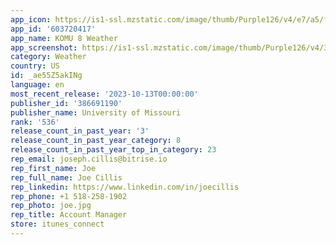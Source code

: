 ```yaml
---
app_icon: https://is1-ssl.mzstatic.com/image/thumb/Purple126/v4/e7/a5/fc/e7a5fc45-9ce2-aad8-ff35-b8a76fcd742f/AppIcon-1x_U007emarketing-0-4-0-85-220.jpeg/1024x1024bb.png
app_id: '603720417'
app_name: KOMU 8 Weather
app_screenshot: https://is1-ssl.mzstatic.com/image/thumb/Purple126/v4/3c/6c/e8/3c6ce8dc-0bea-86f1-efc7-4bc1ed7b251a/aa9664d9-c43a-4b90-a487-a1eaf5f783b0_Simulator_Screen_Shot_-_iPhone_11_Pro_Max_-_2022-10-11_at_17.20.38.png/1242x2688bb.png
category: Weather
country: US
id: _ae55Z5akINg
language: en
most_recent_release: '2023-10-13T00:00:00'
publisher_id: '386691190'
publisher_name: University of Missouri
rank: '536'
release_count_in_past_year: '3'
release_count_in_past_year_category: 8
release_count_in_past_year_top_in_category: 23
rep_email: joseph.cillis@bitrise.io
rep_first_name: Joe
rep_full_name: Joe Cillis
rep_linkedin: https://www.linkedin.com/in/joecillis
rep_phone: +1 518-258-1902
rep_photo: joe.jpg
rep_title: Account Manager
store: itunes_connect
---
```

